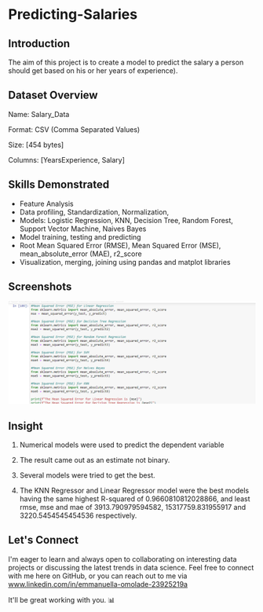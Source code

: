 # Predicting-Salaries
## Introduction
The aim of this project is to create a model to predict the salary a person should get based on his or her years of experience).

## Dataset Overview
Name: Salary_Data

Format: CSV (Comma Separated Values)

Size: [454 bytes]

Columns: [YearsExperience, Salary] 

## Skills Demonstrated
* Feature Analysis
* Data profiling, Standardization, Normalization, 
* Models: Logistic Regression, KNN, Decision Tree, Random Forest, Support Vector Machine, Naives Bayes
* Model training, testing and predicting
* Root Mean Squared Error (RMSE), Mean Squared Error (MSE), mean_absolute_error (MAE), r2_score
* Visualization, merging, joining using pandas and matplot libraries

## Screenshots
![mse](https://github.com/Ikeoluwapo/Predicting-Salaries/blob/bd9a4406df35ac66cebd256044c5f82cc489e905/mean%20squared%20error.png?raw=True)

## Insight
1. Numerical models were used to predict the dependent variable

2. The result came out as an estimate not binary. 

3. Several models were tried to get the best.

4. The KNN Regressor and Linear Regressor model were the best models having the same highest R-squared of 0.9660810812028866, and least rmse, mse and mae of 3913.790979594582, 15317759.831955917 and 3220.5454545454536 respectively.

## Let's Connect
I'm eager to learn and always open to collaborating on interesting data projects or discussing the latest trends in data science. Feel free to connect with me here on GitHub, or you can reach out to me via www.linkedin.com/in/emmanuella-omolade-23925219a

It'll be great working with you. 📊

